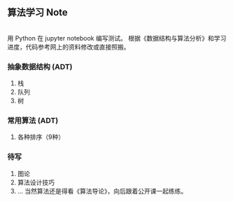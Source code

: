 ## 算法学习 Note
<br>
用 Python 在 jupyter notebook 编写测试。
根据《数据结构与算法分析》和学习进度，代码参考网上的资料修改或直接照搬。

### 抽象数据结构 (ADT)
1. 栈
2. 队列
3. 树
  
### 常用算法 (ADT)
1. 各种排序（9种）
  

### 待写
1. 图论
2. 算法设计技巧
3. ... 当然算法还是得看《算法导论》，向后跟着公开课一起练练。
